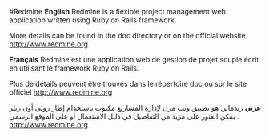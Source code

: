 #Redmine
 **English**
 Redmine is a flexible project management web application written using Ruby on Rails framework.
 
 More details can be found in the doc directory or on the official website http://www.redmine.org
 
 
 **Français**
 Redmine est une application web de gestion de projet souple écrit en utilisant le framework Ruby on Rails.
 
 Plus de détails peuvent être trouvés dans le répertoire doc ou sur le site officiel http://www.redmine.org
 
 **عربي**
 ريدماين هو تطبيق ويب مرن لإدارة المشاريع  مكتوب باستخدام إطار روبي أون ريلز .
 يمكن العثور على مزيد من التفاصيل في دليل الاستعمال أو على الموقع الرسمي http://www.redmine.org
